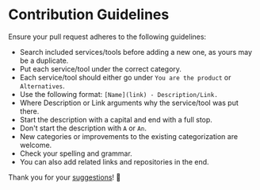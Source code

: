 # Contribution Guidelines
Ensure your pull request adheres to the following guidelines:
- Search included services/tools before adding a new one, as yours may be a duplicate.
- Put each service/tool under the correct category.
- Each service/tool should either go under `You are the product` or `Alternatives`.
- Use the following format: `[Name](link) - Description/Link.`
- Where Description or Link arguments why the service/tool was put there.
- Start the description with a capital and end with a full stop.
- Don't start the description with `A` or `An`.
- New categories or improvements to the existing categorization are welcome.
- Check your spelling and grammar.
- You can also add related links and repositories in the end.

Thank you for your [suggestions](../../edit/master/README.md)! 💜